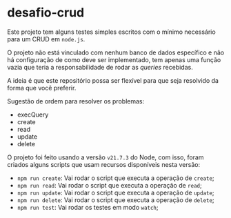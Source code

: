 # desafio-crud

Este projeto tem alguns testes simples escritos com o mínimo necessário para um CRUD em `node.js`.

O projeto não está vinculado com nenhum banco de dados específico e não há configuração de como deve ser implementado, tem apenas uma função vazia que teria a responsabilidade de rodar as *queries* recebidas.

A ideia é que este repositório possa ser flexível para que seja resolvido da forma que você preferir.

Sugestão de ordem para resolver os problemas:

- execQuery
- create
- read
- update
- delete

O projeto foi feito usando a versão `v21.7.3` do Node, com isso, foram criados alguns scripts que usam recursos disponíveis nesta versão:

- ```npm run create```: Vai rodar o script que executa a operação de `create`;
- ```npm run read```: Vai rodar o script que executa a operação de `read`;
- ```npm run update```: Vai rodar o script que executa a operação de `update`;
- ```npm run delete```: Vai rodar o script que executa a operação de `delete`;
- ```npm run test```: Vai rodar os testes em modo `watch`;